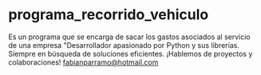 # programa_recorrido_vehiculo
Es un programa que se encarga de sacar los gastos asociados al servicio de una empresa 
"Desarrollador apasionado por Python y sus librerías. Siempre en búsqueda de soluciones eficientes. ¡Hablemos de proyectos y colaboraciones!
fabianparramo@hotmail.com
